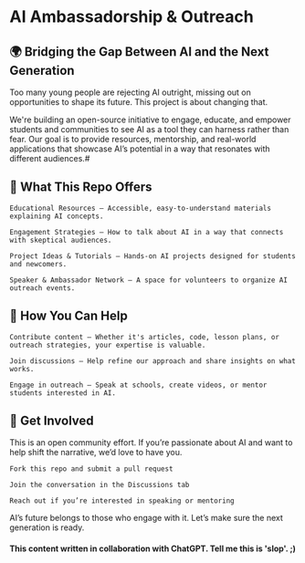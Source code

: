 # AI Ambassadorship & Outreach
## 🌍 Bridging the Gap Between AI and the Next Generation

Too many young people are rejecting AI outright, missing out on opportunities to shape its future. This project is about changing that.

We're building an open-source initiative to engage, educate, and empower students and communities to see AI as a tool they can harness rather than fear. Our goal is to provide resources, mentorship, and real-world applications that showcase AI’s potential in a way that resonates with different audiences.#
## 🚀 What This Repo Offers

    Educational Resources – Accessible, easy-to-understand materials explaining AI concepts.

    Engagement Strategies – How to talk about AI in a way that connects with skeptical audiences.

    Project Ideas & Tutorials – Hands-on AI projects designed for students and newcomers.

    Speaker & Ambassador Network – A space for volunteers to organize AI outreach events.

## 🤝 How You Can Help

    Contribute content – Whether it's articles, code, lesson plans, or outreach strategies, your expertise is valuable.

    Join discussions – Help refine our approach and share insights on what works.

    Engage in outreach – Speak at schools, create videos, or mentor students interested in AI.

## 📢 Get Involved

This is an open community effort. If you’re passionate about AI and want to help shift the narrative, we’d love to have you.

    Fork this repo and submit a pull request

    Join the conversation in the Discussions tab

    Reach out if you’re interested in speaking or mentoring

AI’s future belongs to those who engage with it. Let’s make sure the next generation is ready.




#### This content written in collaboration with ChatGPT. Tell me this is 'slop'. ;) 
